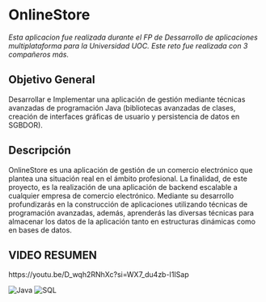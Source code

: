<h1>OnlineStore</h1>

<p><i>Esta aplicacion fue realizada durante el FP de Dessarrollo de aplicaciones multiplataforma para la Universidad UOC. 
Este reto fue realizada con 3 compañeros más.</i></p>

<h2>Objetivo General</h2>
<p> Desarrollar e Implementar una aplicación de gestión mediante técnicas avanzadas de programación Java (bibliotecas avanzadas de clases, creación de interfaces gráficas de usuario y persistencia de datos en SGBDOR).</p>

<h2>Descripción</h2>
<p>OnlineStore es una aplicación de gestión de un comercio electrónico que plantea una situación real en el ámbito profesional. La finalidad, de este proyecto, es la realización de una aplicación de backend escalable a cualquier empresa de comercio electrónico. Mediante su desarrollo profundizarás en la construcción de aplicaciones utilizando técnicas de programación avanzadas, además, aprenderás las diversas técnicas para almacenar los datos de la aplicación tanto en estructuras dinámicas como en bases de datos.</p>

<h2> VIDEO RESUMEN </h2>
https://youtu.be/D_wqh2RNhXc?si=WX7_du4zb-I1ISap

![Java](https://img.shields.io/badge/java-de1414?style=for-the-badge&logo=java&logoColor=white)
![SQL](https://img.shields.io/badge/-MySQL-%2300f?style=for-the-badge&logo=MySQL&logoColor=white)


